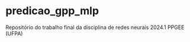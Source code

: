 # predicao_gpp_mlp
Repositório do trabalho final da disciplina de redes neurais 2024.1 PPGEE (UFPA)
